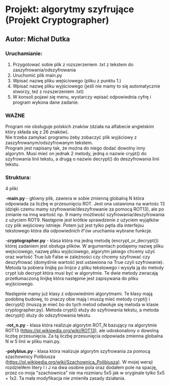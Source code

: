 <h1>Projekt: algorytmy szyfrujące (Projekt Cryptographer)</h1>
<h2>Autor: Michał Dutka</h2>

<h3>Uruchamianie:</h3>
<ol>
  <li>Przygotować sobie plik z rozszerzeniem .txt z tekstem do zaszyfrowania/odszyfrowania</li>
  <li>Uruchomić plik main.py</li>
  <li>Wpisać nazwę pliku wejściowego (pliku z punktu 1.)</li>
  <li>Wpisać nazwę pliku wyjściowego (jeśli nie mamy to się automatycznie stworzy, też z rozszerzeniem .txt)</li>
  <li>W konsoli pojawi się menu, wystarczy wpisać odpowiednia cyfrę i program wykona dane zadanie.</li>
</ol>

<h3>WAŻNE</h3>
Program nie obsługuje polskich znaków (działa na alfabecie angielskim który składa się z 26 znaków).<br>
Nie trzeba zamykać programu żeby zobaczyć plik wyjściowy z zaszyfrowanym/odszyfrowanym tekstem.<br>
Program jest napisany tak, że można do niego dodać dowolny inny algorytm. Musi mieć on jednak 2 metody, jedną o nazwie crypt() do szyfrowania linii tekstu, a drugą o nazwie decrypt() do deszyfrowania linii tekstu.

<h3>Struktura:</h3>
4 pliki<br>

 -<b>main.py</b> - główny plik, zawiera w sobie zmienną globalną N która odpowiada za liczbę w przesunięciu ROT. 
Jest ona ustawiona na wartośc 13 (dzięki czemu mamy szyfrowanie/deszyfrowanie za pomocą ROT13), ale po zmianie na inną wartość np. 9
mamy możliwość szyfrowania/deszyfrowania z użyciem ROT9. Następnie jest krótkie sprawdzenie z użyciem wyjątków czy plik wejściowy istnieje.
Potem już jest tylko pętla dla interfejsu tekstowego która dla odpowiednich if'ów uruchamia wybrane funkcje.

 -<b>cryptographer.py</b> - klasa która ma jedną metodę (encrypt_or_decrypt()) której zadaniem jest obsługa plików. W argumentach podajemy nazwę pliku wejściowego, nazwę pliku wyjściowego, algorytm jakiego chcemy użyć oraz wartość True lub False w zależności czy chcemy szyfrować czy deszyfrować (domyślnie wartość jest ustawiona na True czyli szyfrowanie). Metoda ta pobiera linijkę po linijce z pliku tekstowego i wysyła ją do metody crypt lub decrypt która musi być w algorytmie. Te dwie metody zwracają przetłumaczoną linijkę która następnie jest zapisywana do pliku wyjściowego.

Następnie mamy już klasy z odpowiednimi algorytmami. Te klasy mają podobną budowę, to znaczy obie mają i muszą mieć metody crypt() i decrypt() (muszą je mieć bo do tych metod odwołuje się metoda w klasie cryptographer.py). Metoda crypt() służy do szyfrowania tekstu, a metoda decrypt() służy do odszyfrowania tekstu.

 -<b>rot_n.py</b> - klasa która realizuje algorytm ROT_N bazujący na algorytmie ROT13 (https://pl.wikipedia.org/wiki/ROT13), ale udoskonalony o dowolną liczbę przesunięcia. Za tą liczbę przesunięcia odpowiada zmienna globalna N w 5 linii w pliku main.py.

 -<b>polybius.py</b> - klasa która realizuje algorytm szyfrowania za pomocą szachownicy Polibiusza (https://pl.wikipedia.org/wiki/Szachownica_Polibiusza). W mojej wersji rozdzieliłem litery I i J na dwa osobne pola oraz dodałem pole na spację, przez co moja "szachownica" nie ma rozmiaru 5x5 jak w oryginale tylko 5x5 + 1x2. Ta mała modyfikacja nie zmieniła zasady działania.

